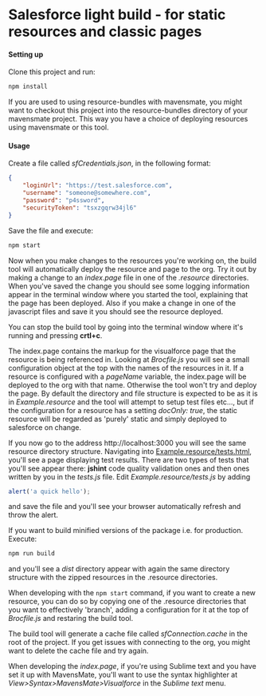 # Salesforce light build - for static resources and classic pages

#### Setting up

Clone this project and run:

```bash
npm install
```

If you are used to using resource-bundles with mavensmate, you might want to checkout this project into the resource-bundles directory of your mavensmate project. This way you have a choice of deploying resources using mavensmate or this tool.

#### Usage
Create a file called *sfCredentials.json*, in the following format:

```json
{
	"loginUrl": "https://test.salesforce.com",
	"username": "someone@somewhere.com",
	"password": "p4ssword",
	"securityToken": "tsxzgqrw34jl6"
}
```

Save the file and execute:

```bash 
npm start
```
Now when you make changes to the resources you're working on, the build tool will automatically deploy the resource and page to the org. Try it out by making a change to an *index.page* file in one of the *.resource* directories. When you've saved the change you should see some logging information appear in the terminal window where you started the tool, explaining that the page has been deployed. Also if you make a change in one of the javascript files and save it you should see the resource deployed.

You can stop the build tool by going into the terminal window where it's running and pressing **crtl+c**.

The index.page contains the markup for the visualforce page that the resource is being referenced in. Looking at *Brocfile.js* you will see a small configuration object at the top with the names of the resources in it. If a resource is configured with a *pageName* variable, the index.page will be deployed to the org with that name. Otherwise the tool won't try and deploy the page. By default the directory and file structure is expected to be as it is in *Example.resource* and the tool will attempt to setup test files etc..., but if the configuration for a resource has a setting *docOnly: true*, the static resource will be regarded as 'purely' static and simply deployed to salesforce on change.

If you now go to the address http://localhost:3000 you will see the same resource directory structure. Navigating into [Example.resource/tests.html](http://localhost:3000/Example.resource/tests.html), you'll see a page displaying test results. There are two types of tests that you'll see appear there: **jshint** code quality validation ones and then ones written by you in the *tests.js* file. Edit *Example.resource/tests.js* by adding

```js
alert('a quick hello');
```
and save the file and you'll see your browser automatically refresh and throw the alert.

If you want to build minified versions of the package i.e. for production. Execute:

```bash
npm run build
```
and you'll see a *dist* directory appear with again the same directory structure with the zipped resources in the .resource directories.

When developing with the ``` npm start ``` command, if you want to create a new resource, you can do so by copying one of the .resource directories that you want to effectively 'branch', adding a configuration for it at the top of *Brocfile.js* and restaring the build tool. 

The build tool will generate a cache file called *sfConnection.cache* in the root of the project. If you get issues with connecting to the org, you might want to delete the cache file and try again.

When developing the *index.page*, if you're using Sublime text and you have set it up with MavensMate, you'll want to use the syntax highlighter at *View>Syntax>MavensMate>Visualforce* in the *Sublime text* menu.


